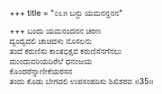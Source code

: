 +++
title = "೦೩೫ ಬನ್ದು ಯಮನನ್ದನನ"

+++
ಬಂದು ಯಮನಂದನನ ಚರಣ  
ದ್ವಂದ್ವದಲಿ ಚಾಚಿದಳು ನೊಸಲನು  
ತಂದೆ ಕರುಣಿಸು ಕಾಂತಭಿಕ್ಷವ ಕರುಣಿಸೆನಗೆನಲು   
ಮುಂದುವರಿಯದಿರೆಲೆ ಧನಂಜಯ  
ಕೊಂದರೆನ್ನಾಣೀಕೆಯರಸನ      
ತಂದು ಕೊಡು ಬೇಗದಲಿ ಉಪಸಂಹರಿಸು ಶಿಖಿಶರವ       ॥35॥
